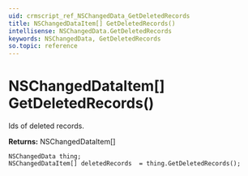 ```yaml
---
uid: crmscript_ref_NSChangedData_GetDeletedRecords
title: NSChangedDataItem[] GetDeletedRecords()
intellisense: NSChangedData.GetDeletedRecords
keywords: NSChangedData, GetDeletedRecords
so.topic: reference
---
```


# NSChangedDataItem[] GetDeletedRecords()

Ids of deleted records.

**Returns:** NSChangedDataItem[]

```crmscript
NSChangedData thing;
NSChangedDataItem[] deletedRecords  = thing.GetDeletedRecords();
```

